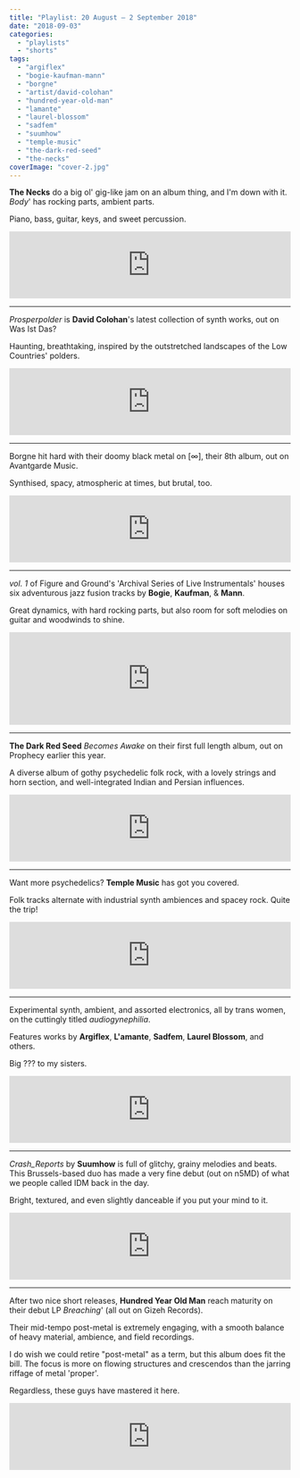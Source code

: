 ```yaml
---
title: "Playlist: 20 August – 2 September 2018"
date: "2018-09-03"
categories: 
  - "playlists"
  - "shorts"
tags: 
  - "argiflex"
  - "bogie-kaufman-mann"
  - "borgne"
  - "artist/david-colohan"
  - "hundred-year-old-man"
  - "lamante"
  - "laurel-blossom"
  - "sadfem"
  - "suumhow"
  - "temple-music"
  - "the-dark-red-seed"
  - "the-necks"
coverImage: "cover-2.jpg"
---
```


**The Necks** do a big ol' gig-like jam on an album thing, and I'm down with it. _Body_' has rocking parts, ambient parts.

Piano, bass, guitar, keys, and sweet percussion.

<iframe style="border: 0; width: 100%; height: 120px;" src="https://bandcamp.com/EmbeddedPlayer/album=937190826/size=large/bgcol=ffffff/linkcol=0687f5/tracklist=false/artwork=small/transparent=true/" seamless=""><a href="http://thenecksau.bandcamp.com/album/body">Body by The Necks</a></iframe>

* * *

_Prosperpolder_ is **David Colohan**'s latest collection of synth works, out on Was Ist Das?

Haunting, breathtaking, inspired by the outstretched landscapes of the Low Countries' polders.

<iframe style="border: 0; width: 100%; height: 120px;" src="https://bandcamp.com/EmbeddedPlayer/album=2512253479/size=large/bgcol=ffffff/linkcol=63b2cc/tracklist=false/artwork=small/transparent=true/" seamless=""><a href="http://wasistdas.bandcamp.com/album/prosperpolder">Prosperpolder by David Colohan</a></iframe>

* * *

Borgne hit hard with their doomy black metal on \[∞\], their 8th album, out on Avantgarde Music.

Synthised, spacy, atmospheric at times, but brutal, too.

<iframe style="border: 0; width: 100%; height: 120px;" src="https://bandcamp.com/EmbeddedPlayer/album=36317987/size=large/bgcol=ffffff/linkcol=333333/tracklist=false/artwork=small/transparent=true/" seamless=""><a href="http://avantgardemusic.bandcamp.com/album/--2">[∞] by Borgne</a></iframe>

* * *

_vol. 1_ of Figure and Ground's 'Archival Series of Live Instrumentals' houses six adventurous jazz fusion tracks by **Bogie**, **Kaufman**, & **Mann**.

Great dynamics, with hard rocking parts, but also room for soft melodies on guitar and woodwinds to shine.

<iframe width="100%" height="166" scrolling="no" frameborder="no" src="https://w.soundcloud.com/player/?url=https%3A//api.soundcloud.com/tracks/436002501&amp;color=ff5500"></iframe>

* * *

**The Dark Red Seed** _Becomes Awake_ on their first full length album, out on Prophecy earlier this year.

A diverse album of gothy psychedelic folk rock, with a lovely strings and horn section, and well-integrated Indian and Persian influences.

<iframe style="border: 0; width: 100%; height: 120px;" src="https://bandcamp.com/EmbeddedPlayer/album=2339280935/size=large/bgcol=ffffff/linkcol=de270f/tracklist=false/artwork=small/transparent=true/" seamless=""><a href="http://thedarkredseed.bandcamp.com/album/becomes-awake">Becomes Awake by The Dark Red Seed</a></iframe>

* * *

Want more psychedelics? **Temple Music** has got you covered.

Folk tracks alternate with industrial synth ambiences and spacey rock. Quite the trip!

<iframe style="border: 0; width: 100%; height: 120px;" src="https://bandcamp.com/EmbeddedPlayer/album=1779841349/size=large/bgcol=ffffff/linkcol=333333/tracklist=false/artwork=small/transparent=true/" seamless=""><a href="http://templemusic1.bandcamp.com/album/further-faster-closer-slower">Further, Faster, Closer, Slower by Temple Music</a></iframe>

* * *

Experimental synth, ambient, and assorted electronics, all by trans women, on the cuttingly titled _audiogynephilia_.

Features works by **Argiflex**, **L'amante**, **Sadfem**, **Laurel Blossom**, and others.

Big ??? to my sisters.

<iframe style="border: 0; width: 100%; height: 120px;" src="https://bandcamp.com/EmbeddedPlayer/album=893806257/size=large/bgcol=ffffff/linkcol=f171a2/tracklist=false/artwork=small/transparent=true/" seamless=""><a href="http://audiogynephilia.bandcamp.com/album/audiogynephilia">audiogynephilia by audiogynephilia</a></iframe>

* * *

_Crash\_Reports_ by **Suumhow** is full of glitchy, grainy melodies and beats. This Brussels-based duo has made a very fine debut (out on n5MD) of what we people called IDM back in the day.

Bright, textured, and even slightly danceable if you put your mind to it.

<iframe style="border: 0; width: 100%; height: 120px;" src="https://bandcamp.com/EmbeddedPlayer/album=1783304368/size=large/bgcol=ffffff/linkcol=333333/tracklist=false/artwork=small/transparent=true/" seamless=""><a href="http://n5md.bandcamp.com/album/crash-reports">Crash_Reports by Suumhow</a></iframe>

* * *

After two nice short releases, **Hundred Year Old Man** reach maturity on their debut LP _Breaching_' (all out on Gizeh Records).

Their mid-tempo post-metal is extremely engaging, with a smooth balance of heavy material, ambience, and field recordings.

I do wish we could retire "post-metal" as a term, but this album does fit the bill. The focus is more on flowing structures and crescendos than the jarring riffage of metal 'proper'.

Regardless, these guys have mastered it here.

<iframe style="border: 0; width: 100%; height: 120px;" src="https://bandcamp.com/EmbeddedPlayer/album=1992521793/size=large/bgcol=ffffff/linkcol=333333/tracklist=false/artwork=small/transparent=true/" seamless=""><a href="http://hundredyearoldman.bandcamp.com/album/breaching">Breaching by Hundred Year Old Man</a></iframe>

